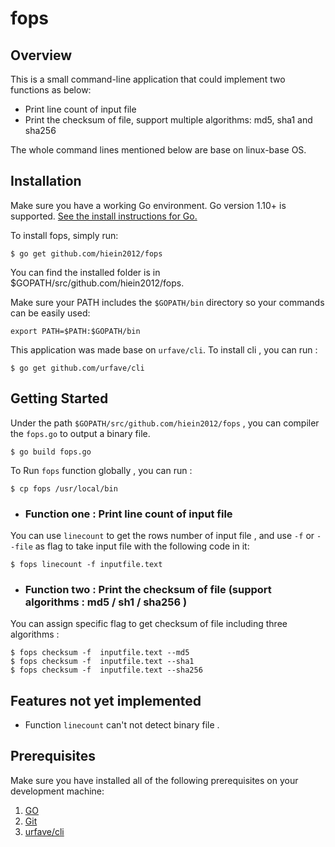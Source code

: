 # fops
## Overview

This is a small command-line application that could implement two functions as below:
- Print line count of input file
- Print the checksum of file, support multiple algorithms: md5, sha1 and sha256

The whole command lines mentioned  below are base on linux-base OS.

## Installation

Make sure you have a working Go environment. Go version 1.10+ is supported. [See the install instructions for Go.](http://golang.org/doc/install.html)

To install fops, simply run:

```
$ go get github.com/hiein2012/fops
```
You can find the installed folder is in $GOPATH/src/github.com/hiein2012/fops.

Make sure your PATH includes the `$GOPATH/bin` directory so your commands can be easily used:

```
export PATH=$PATH:$GOPATH/bin
```
This application was made base on `urfave/cli`. To install cli , you can run :

```
$ go get github.com/urfave/cli
```

## Getting Started

Under the path `$GOPATH/src/github.com/hiein2012/fops` , you can compiler the `fops.go` to output a binary file.

```
$ go build fops.go
```

To Run `fops` function globally , you can run : 

``` 
$ cp fops /usr/local/bin 
```

- ### Function one : Print line count of input file

You can use `linecount` to get the rows number of input file , and use `-f` or `--file` as flag to take input file with the following code in it:

```
$ fops linecount -f inputfile.text
```

- ### Function two : Print the checksum of file (support algorithms : md5 / sh1 / sha256 )

You can assign specific flag to get checksum of file including three algorithms :
```
$ fops checksum -f  inputfile.text --md5 
$ fops checksum -f  inputfile.text --sha1
$ fops checksum -f  inputfile.text --sha256
```


## Features not yet implemented

- Function `linecount`  can't not detect binary file .

##  Prerequisites

Make sure you have installed all of the following prerequisites on your development machine:

1. [GO](https://golang.org/dl/) 
2. [Git](https://git-scm.com/downloads)
3. [urfave/cli](https://github.com/urfave/cli)

